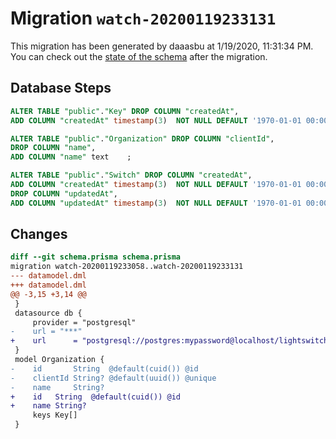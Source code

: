 # Migration `watch-20200119233131`

This migration has been generated by daaasbu at 1/19/2020, 11:31:34 PM.
You can check out the [state of the schema](./schema.prisma) after the migration.

## Database Steps

```sql
ALTER TABLE "public"."Key" DROP COLUMN "createdAt",
ADD COLUMN "createdAt" timestamp(3)  NOT NULL DEFAULT '1970-01-01 00:00:00' ;

ALTER TABLE "public"."Organization" DROP COLUMN "clientId",
DROP COLUMN "name",
ADD COLUMN "name" text    ;

ALTER TABLE "public"."Switch" DROP COLUMN "createdAt",
ADD COLUMN "createdAt" timestamp(3)  NOT NULL DEFAULT '1970-01-01 00:00:00' ,
DROP COLUMN "updatedAt",
ADD COLUMN "updatedAt" timestamp(3)  NOT NULL DEFAULT '1970-01-01 00:00:00' ;
```

## Changes

```diff
diff --git schema.prisma schema.prisma
migration watch-20200119233058..watch-20200119233131
--- datamodel.dml
+++ datamodel.dml
@@ -3,15 +3,14 @@
 }
 datasource db {
     provider = "postgresql"
-    url = "***"
+    url      = "postgresql://postgres:mypassword@localhost/lightswitch?sslmode=prefer"
 }
 model Organization {
-    id       String  @default(cuid()) @id
-    clientId String? @default(uuid()) @unique
-    name     String?
+    id   String  @default(cuid()) @id
+    name String?
     keys Key[]
 }
```



